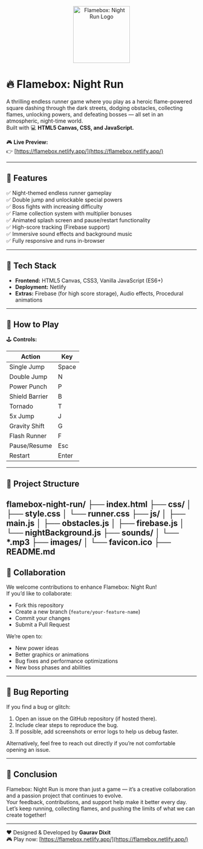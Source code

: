 <p align="center">
  <img src="https://i.postimg.cc/mrZK7Zvx/android-chrome-512x512.png" alt="Flamebox: Night Run Logo" width="150" />
</p>

# 🔥 Flamebox: Night Run

A thrilling endless runner game where you play as a heroic flame-powered square dashing through the dark streets, dodging obstacles, collecting flames, unlocking powers, and defeating bosses — all set in an atmospheric, night-time world.  
Built with 💻 **HTML5 Canvas, CSS, and JavaScript.**

🎮 **Live Preview:**  
👉 [https://flamebox.netlify.app/](https://flamebox.netlify.app/)

---

## 🚀 Features

✅ Night-themed endless runner gameplay  
✅ Double jump and unlockable special powers  
✅ Boss fights with increasing difficulty  
✅ Flame collection system with multiplier bonuses  
✅ Animated splash screen and pause/restart functionality  
✅ High-score tracking (Firebase support)  
✅ Immersive sound effects and background music  
✅ Fully responsive and runs in-browser

---

## 🔧 Tech Stack

- **Frontend:** HTML5 Canvas, CSS3, Vanilla JavaScript (ES6+)
- **Deployment:** Netlify
- **Extras:** Firebase (for high score storage), Audio effects, Procedural animations

---

## 📝 How to Play

🕹 **Controls:**

| Action             | Key |
|--------------------|-----|
| Single Jump        | Space |
| Double Jump        | N |
| Power Punch        | P |
| Shield Barrier     | B |
| Tornado            | T |
| 5x Jump            | J |
| Gravity Shift      | G |
| Flash Runner       | F |
| Pause/Resume       | Esc |
| Restart            | Enter |

---

## 📂 Project Structure
flamebox-night-run/
├── index.html
├── css/
│ ├── style.css
│ └── runner.css
├── js/
│ ├── main.js
│ ├── obstacles.js
│ ├── firebase.js
│ └── nightBackground.js
├── sounds/
│ └── *.mp3
├── images/
│ └── favicon.ico
├── README.md
---

## 🤝 Collaboration

We welcome contributions to enhance Flamebox: Night Run!  
If you’d like to collaborate:

- Fork this repository
- Create a new branch (`feature/your-feature-name`)
- Commit your changes
- Submit a Pull Request

We’re open to:

- New power ideas
- Better graphics or animations
- Bug fixes and performance optimizations
- New boss phases and abilities

---

## 🐞 Bug Reporting

If you find a bug or glitch:

1. Open an issue on the GitHub repository (if hosted there).
2. Include clear steps to reproduce the bug.
3. If possible, add screenshots or error logs to help us debug faster.

Alternatively, feel free to reach out directly if you’re not comfortable opening an issue.  

---

## 📖 Conclusion

Flamebox: Night Run is more than just a game — it’s a creative collaboration and a passion project that continues to evolve.  
Your feedback, contributions, and support help make it better every day.  
Let’s keep running, collecting flames, and pushing the limits of what we can create together!

---

❤️ Designed & Developed by **Gaurav Dixit**  
🎮 Play now: [https://flamebox.netlify.app/](https://flamebox.netlify.app/)
